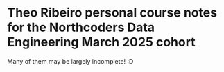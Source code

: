 # Theo Ribeiro personal course notes for the Northcoders Data Engineering March 2025 cohort
Many of them may be largely incomplete! :D